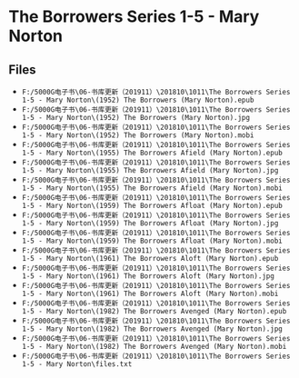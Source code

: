 # The Borrowers Series 1-5 - Mary Norton

## Files

- `F:/5000G电子书\06-书库更新（201911）\201810\1011\The Borrowers Series 1-5 - Mary Norton\(1952) The Borrowers (Mary Norton).epub`
- `F:/5000G电子书\06-书库更新（201911）\201810\1011\The Borrowers Series 1-5 - Mary Norton\(1952) The Borrowers (Mary Norton).jpg`
- `F:/5000G电子书\06-书库更新（201911）\201810\1011\The Borrowers Series 1-5 - Mary Norton\(1952) The Borrowers (Mary Norton).mobi`
- `F:/5000G电子书\06-书库更新（201911）\201810\1011\The Borrowers Series 1-5 - Mary Norton\(1955) The Borrowers Afield (Mary Norton).epub`
- `F:/5000G电子书\06-书库更新（201911）\201810\1011\The Borrowers Series 1-5 - Mary Norton\(1955) The Borrowers Afield (Mary Norton).jpg`
- `F:/5000G电子书\06-书库更新（201911）\201810\1011\The Borrowers Series 1-5 - Mary Norton\(1955) The Borrowers Afield (Mary Norton).mobi`
- `F:/5000G电子书\06-书库更新（201911）\201810\1011\The Borrowers Series 1-5 - Mary Norton\(1959) The Borrowers Afloat (Mary Norton).epub`
- `F:/5000G电子书\06-书库更新（201911）\201810\1011\The Borrowers Series 1-5 - Mary Norton\(1959) The Borrowers Afloat (Mary Norton).jpg`
- `F:/5000G电子书\06-书库更新（201911）\201810\1011\The Borrowers Series 1-5 - Mary Norton\(1959) The Borrowers Afloat (Mary Norton).mobi`
- `F:/5000G电子书\06-书库更新（201911）\201810\1011\The Borrowers Series 1-5 - Mary Norton\(1961) The Borrowers Aloft (Mary Norton).epub`
- `F:/5000G电子书\06-书库更新（201911）\201810\1011\The Borrowers Series 1-5 - Mary Norton\(1961) The Borrowers Aloft (Mary Norton).jpg`
- `F:/5000G电子书\06-书库更新（201911）\201810\1011\The Borrowers Series 1-5 - Mary Norton\(1961) The Borrowers Aloft (Mary Norton).mobi`
- `F:/5000G电子书\06-书库更新（201911）\201810\1011\The Borrowers Series 1-5 - Mary Norton\(1982) The Borrowers Avenged (Mary Norton).epub`
- `F:/5000G电子书\06-书库更新（201911）\201810\1011\The Borrowers Series 1-5 - Mary Norton\(1982) The Borrowers Avenged (Mary Norton).jpg`
- `F:/5000G电子书\06-书库更新（201911）\201810\1011\The Borrowers Series 1-5 - Mary Norton\(1982) The Borrowers Avenged (Mary Norton).mobi`
- `F:/5000G电子书\06-书库更新（201911）\201810\1011\The Borrowers Series 1-5 - Mary Norton\files.txt`
